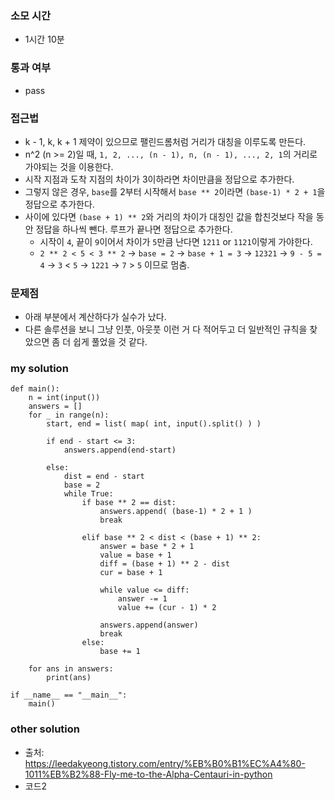 ### 소모 시간
- 1시간 10분

### 통과 여부
- pass

### 접근법
- k - 1, k, k + 1 제약이 있으므로 팰린드롬처럼 거리가 대칭을 이루도록 만든다.
- n^2 (n >= 2)일 때, `1, 2, ..., (n - 1), n, (n - 1), ..., 2, 1`의 거리로 가야되는 것을 이용한다.
- 시작 지점과 도착 지점의 차이가 3이하라면 차이만큼을 정답으로 추가한다.
- 그렇지 않은 경우, `base`를 2부터 시작해서 `base ** 2`이라면 `(base-1) * 2 + 1`을 정답으로 추가한다.
- 사이에 있다면 `(base + 1) ** 2`와 거리의 차이가 대칭인 값을 합친것보다 작을 동안 정답을 하나씩 뺀다. 루프가 끝나면 정답으로 추가한다. 
    - 시작이 `4`, 끝이 `9`이어서 차이가 `5`만큼 난다면 `1211` or `1121`이렇게 가야한다. 
    - `2 ** 2 < 5 < 3 ** 2` -> `base = 2` -> `base + 1 = 3` -> `12321` -> `9 - 5 = 4` -> `3` < `5` -> `1221` -> `7` > `5` 이므로 멈춤. 

### 문제점
- 아래 부분에서 계산하다가 실수가 났다.
- 다른 솔루션을 보니 그냥 인풋, 아웃풋 이런 거 다 적어두고 더 일반적인 규칙을 찾았으면 좀 더 쉽게 풀었을 것 같다.


### my solution
```
def main():
    n = int(input())
    answers = []
    for _ in range(n):
        start, end = list( map( int, input().split() ) )
        
        if end - start <= 3:
            answers.append(end-start)
        
        else:
            dist = end - start
            base = 2
            while True:
                if base ** 2 == dist:
                    answers.append( (base-1) * 2 + 1 )
                    break

                elif base ** 2 < dist < (base + 1) ** 2:
                    answer = base * 2 + 1
                    value = base + 1
                    diff = (base + 1) ** 2 - dist
                    cur = base + 1

                    while value <= diff:
                        answer -= 1
                        value += (cur - 1) * 2
                            
                    answers.append(answer)
                    break
                else:
                    base += 1
        
    for ans in answers:
        print(ans)
    
if __name__ == "__main__":
    main()
```

### other solution
- 출처: https://leedakyeong.tistory.com/entry/%EB%B0%B1%EC%A4%80-1011%EB%B2%88-Fly-me-to-the-Alpha-Centauri-in-python
- 코드2
